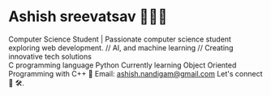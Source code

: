 # Ashish sreevatsav 👨🏻‍💻
 Computer Science Student | Passionate computer science student exploring web development.
// AI, and machine learning 
// Creating innovative tech solutions
<br>
C programming language
Python
Currently learning Object Oriented Programming with C++
📧 Email: ashish.nandigam@gmail.com
Let's connect 🧠 🛠️.
